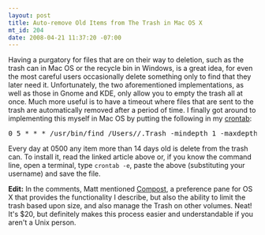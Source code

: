 ```yaml
--- 
layout: post
title: Auto-remove Old Items from The Trash in Mac OS X
mt_id: 204
date: 2008-04-21 11:37:20 -07:00
---
```

Having a purgatory for files that are on their way to deletion, such as the trash can in Mac OS or the recycle bin in Windows, is a great idea, for even the most careful users occasionally delete something only to find that they later need it.  Unfortunately, the two aforementioned implementations, as well as those in Gnome and KDE, only allow you to empty the trash all at once.  Much more useful is to have a timeout where files that are sent to the trash are automatically removed after a period of time.  I finally got around to implementing this myself in Mac OS by putting the following in my [crontab](http://www.oreilly.com/pub/a/mac/2001/12/14/terminal_one.html):

<pre>
0 5 * * * /usr/bin/find /Users/<username>/.Trash -mindepth 1 -maxdepth 1 -mtime +14 -exec rm -rf {} \;
</pre>

Every day at 0500 any item more than 14 days old is delete from the trash can.  To install it, read the linked article above or, if you know the command line, open a terminal, type `crontab -e`, paste the above (substituting your username) and save the file.

<strong>Edit:</strong> In the comments, Matt mentioned [Compost](http://www.fastforwardsw.com/compost/), a preference pane for OS X that provides the functionality I describe, but also the ability to limit the trash based upon size, and also manage the Trash on other volumes.  Neat!  It's $20, but definitely makes this process easier and understandable if you aren't a Unix person. 
